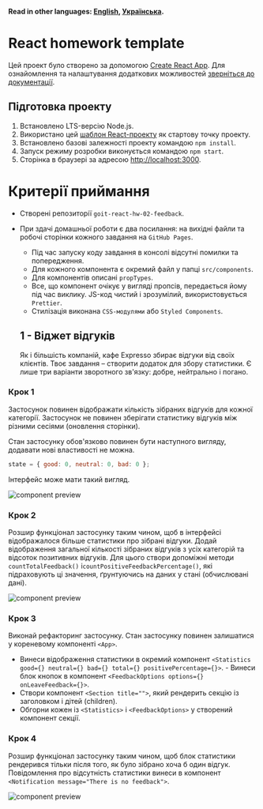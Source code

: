**Read in other languages: [English](README.en.md), [Українська](README.md).**

# React homework template

Цей проект було створено за допомогою
[Create React App](https://github.com/facebook/create-react-app). Для
ознайомлення та налаштування додаткових можливостей
[зверніться до документації](https://facebook.github.io/create-react-app/docs/getting-started).

## Підготовка проекту

1. Встановлено LTS-версію Node.js.
2. Використано цей
   [шаблон React-проекту](https://github.com/goitacademy/react-homework-template#readme)
   як стартову точку проекту.
3. Встановлено базові залежності проекту командою `npm install`.
4. Запуск режиму розробки виконується командою `npm start`.
5. Сторінка в браузері за адресою
   [http://localhost:3000](http://localhost:3000).

# Критерії приймання

- Створені репозиторії `goit-react-hw-02-feedback`.
- При здачі домашньої роботи є два посилання: на вихідні файли та робочі
  сторінки кожного завдання на `GitHub Pages`.

  - Під час запуску коду завдання в консолі відсутні помилки та попередження.
  - Для кожного компонента є окремий файл у папці `src/components`.
  - Для компонентів описані `propTypes`.
  - Все, що компонент очікує у вигляді пропсів, передається йому під час
    виклику. JS-код чистий і зрозумілий, використовується `Prettier`.
  - Стилізація виконана `CSS-модулями` або `Styled Components`.

  ## 1 - Віджет відгуків

  Як і більшість компаній, кафе Expresso збирає відгуки від своїх клієнтів. Твоє
  завдання – створити додаток для збору статистики. Є лише три варіанти
  зворотного зв'язку: добре, нейтрально і погано.

### Крок 1

Застосунок повинен відображати кількість зібраних відгуків для кожної категорії.
Застосунок не повинен зберігати статистику відгуків між різними сесіями
(оновлення сторінки).

Стан застосунку обов'язково повинен бути наступного вигляду, додавати нові
властивості не можна.

```js
state = { good: 0, neutral: 0, bad: 0 };
```

Інтерфейс може мати такий вигляд.

<Image
  src="./assets/step_1.png"
  alt="component preview"
  maxWidth={960}
/>

### Крок 2

Розшир функціонал застосунку таким чином, щоб в інтерфейсі відображалося більше
статистики про зібрані відгуки. Додай відображення загальної кількості зібраних
відгуків з усіх категорій та відсоток позитивних відгуків. Для цього створи
допоміжні методи `countTotalFeedback()` і`countPositiveFeedbackPercentage()`,
які підраховують ці значення, ґрунтуючись на даних у стані (обчислювані дані).

<Image
  src="./assets/step_2.png"
  alt="component preview"
  maxWidth={960}
/>

### Крок 3

Виконай рефакторинг застосунку. Стан застосунку повинен залишатися у кореневому
компоненті `<App>`.

- Винеси відображення статистики в окремий компонент
  `<Statistics good={} neutral={} bad={} total={} positivePercentage={}>`. -
  Винеси блок кнопок в компонент
  `<FeedbackOptions options={} onLeaveFeedback={}>`.
- Створи компонент `<Section title="">`, який рендерить секцію із заголовком і
  дітей (children).
- Обгорни кожен із `<Statistics>` і `<FeedbackOptions>` у створений компонент
  секції.

### Крок 4

Розшир функціонал застосунку таким чином, щоб блок статистики рендерився тільки
після того, як було зібрано хоча б один відгук. Повідомлення про відсутність
статистики винеси в компонент `<Notification message="There is no feedback">`.

<Image
  src="./assets/step_4.gif"
  alt="component preview"
  maxWidth={960}
/>
